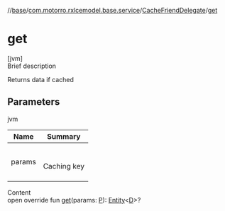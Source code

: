 //[base](../../index.md)/[com.motorro.rxlcemodel.base.service](../index.md)/[CacheFriendDelegate](index.md)/[get](get.md)



# get  
[jvm]  
Brief description  


Returns data if cached



## Parameters  
  
jvm  
  
|  Name|  Summary| 
|---|---|
| params| <br><br>Caching key<br><br>
  
  
Content  
open override fun [get](get.md)(params: [P](index.md)): [Entity](../../com.motorro.rxlcemodel.base.entity/-entity/index.md)<[D](index.md)>?  



